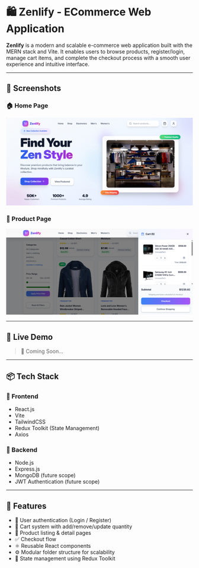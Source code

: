 # 🛍️ Zenlify - ECommerce Web Application

**Zenlify** is a modern and scalable e-commerce web application built with the MERN stack and Vite. It enables users to browse products, register/login, manage cart items, and complete the checkout process with a smooth user experience and intuitive interface.

---

## 📸 Screenshots

### 🏠 Home Page

![Home Page](./screenshots/home.png)

### 🛒 Product Page

![Product Page](./screenshots/product.png)

---

## 🚀 Live Demo

> 🧪 Coming Soon...

---

## 📦 Tech Stack

### 🔹 Frontend
- React.js
- Vite
- TailwindCSS
- Redux Toolkit (State Management)
- Axios

### 🔹 Backend
- Node.js
- Express.js
- MongoDB (future scope)
- JWT Authentication (future scope)

---

## 🌟 Features

- 🔐 User authentication (Login / Register)
- 🛒 Cart system with add/remove/update quantity
- 📄 Product listing & detail pages
- ✅ Checkout flow
- ⚛️ Reusable React components
- ⚙️ Modular folder structure for scalability
- 🔄 State management using Redux Toolkit


